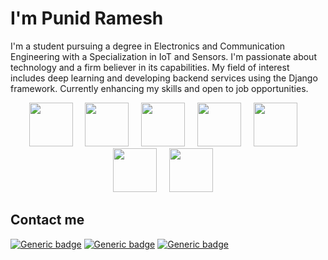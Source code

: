 # I'm Punid Ramesh
I'm a student pursuing a degree in Electronics and Communication Engineering with a Specialization in IoT and Sensors. I'm passionate about technology and a firm believer in its capabilities. My field of interest includes deep learning and developing backend services using the Django framework. Currently enhancing my skills and open to job opportunities.
<p align = 'center'>
  <img src = "https://punidramesh.tech/assets/images/ml.svg" height = "70px">&nbsp&nbsp&nbsp&nbsp
  <img src = "https://punidramesh.tech/assets/images/c.svg" height = "70px">&nbsp&nbsp&nbsp&nbsp
  <img src = "https://punidramesh.tech/assets/images/c++.svg" height = "70px">&nbsp&nbsp&nbsp&nbsp
  <img src = "https://punidramesh.tech/assets/images/python.svg" height = "70px">&nbsp&nbsp&nbsp&nbsp
  <img src = "https://punidramesh.tech/assets/images/java.svg" height = "70px">&nbsp&nbsp&nbsp&nbsp
  <img src = "https://punidramesh.tech/assets/images/microchip.svg" height = "70px">&nbsp&nbsp&nbsp&nbsp
  <img src = "https://punidramesh.tech/assets/images/django.svg" height = "70px">&nbsp&nbsp&nbsp&nbsp
</p>

## Contact me
[![Generic badge](https://img.shields.io/badge/Linkedin-black?style=for-the-badge&logo=linkedin&logoColor=white)](https://linkedin.com/punid)
[![Generic badge](https://img.shields.io/badge/Twitter-black?style=for-the-badge&logo=twitter&logoColor=white)](https://twitter.com/punidramesh)
[![Generic badge](https://img.shields.io/badge/Medium-black?style=for-the-badge&logo=medium&logoColor=white)](https://medium.com/@punidramesh)
